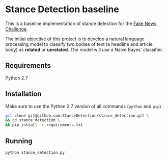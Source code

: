 # Stance Detection baseline

This is a baseline implementation of stance detection for the [Fake News Challenge](http://www.fakenewschallenge.org/).

The initial objective of this project is to develop a natural language processing model to classify two bodies of text (a headline and article body) as **related** or **unrelated**. The model will use a Naive Bayes' classifier.

## Requirements
Python 2.7

## Installation
Make sure to use the Python 2.7 version of all commands (`python` and `pip`)
```bash
git clone git@github.com:StanceDetection/stance_detection.git \
&& cd stance_detection \
&& pip install -r requirements.txt
```

## Running
```bash
python stance_detection.py
```
